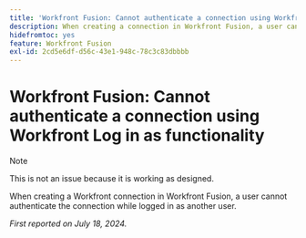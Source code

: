 ```yaml
---
title: 'Workfront Fusion: Cannot authenticate a connection using Workfront Log in as functionality'
description: When creating a connection in Workfront Fusion, a user cannot authenticate the connection while logged in as another user.
hidefromtoc: yes
feature: Workfront Fusion
exl-id: 2cd5e6df-d56c-43e1-948c-78c3c83dbbbb
---
```

# Workfront Fusion: Cannot authenticate a connection using Workfront Log in as functionality

>[!NOTE]
>
>This is not an issue because it is working as designed.

When creating a Workfront connection in Workfront Fusion, a user cannot authenticate the connection while logged in as another user.

_First reported on July 18, 2024._
